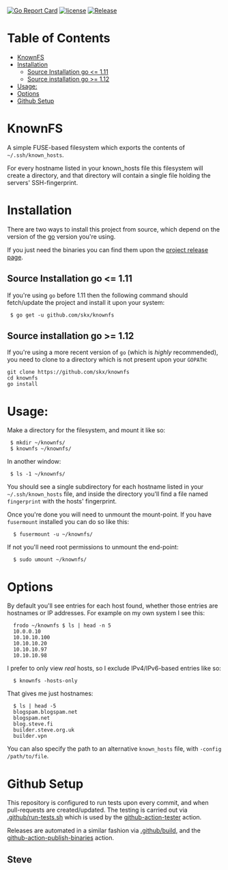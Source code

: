 [![Go Report Card](https://goreportcard.com/badge/github.com/skx/knownfs)](https://goreportcard.com/report/github.com/skx/knownfs)
[![license](https://img.shields.io/github/license/skx/knownfs.svg)](https://github.com/skx/knownfs/blob/master/LICENSE)
[![Release](https://img.shields.io/github/release/skx/knownfs.svg)](https://github.com/skx/knownfs/releases/latest)



Table of Contents
===============

* [KnownFS](#knownfs)
* [Installation](#installation)
  * [Source Installation go &lt;=  1.11](#source-installation-go---111)
  * [Source installation go  &gt;= 1.12](#source-installation-go---112)
* [Usage:](#usage)
* [Options](#options)
* [Github Setup](#github-setup)


# KnownFS

A simple FUSE-based filesystem which exports the contents of `~/.ssh/known_hosts`.

For every hostname listed in your known_hosts file this filesystem will create a directory, and that directory will contain a single file holding the servers' SSH-fingerprint.


# Installation

There are two ways to install this project from source, which depend on the version of the [go](https://golang.org/) version you're using.

If you just need the binaries you can find them upon the [project release page](https://github.com/skx/knownfs/releases).


## Source Installation go <=  1.11

If you're using `go` before 1.11 then the following command should fetch/update the project and install it upon your system:

     $ go get -u github.com/skx/knownfs

## Source installation go  >= 1.12

If you're using a more recent version of `go` (which is _highly_ recommended), you need to clone to a directory which is not present upon your `GOPATH`:

    git clone https://github.com/skx/knownfs
    cd knownfs
    go install


# Usage:

Make a directory for the filesystem, and mount it like so:

     $ mkdir ~/knownfs/
     $ knownfs ~/knownfs/

In another window:

     $ ls -1 ~/knownfs/

You should see a single subdirectory for each hostname listed in your `~/.ssh/known_hosts` file, and inside the directory you'll find a file named `fingerprint` with the hosts' fingerprint.

Once you're done you will need to unmount the mount-point.  If you have `fusermount` installed you can do so like this:

      $ fusermount -u ~/knownfs/

If not you'll need root permissions to unmount the end-point:

      $ sudo umount ~/knownfs/


# Options

By default you'll see entries for each host found, whether those entries are hostnames or IP addresses.  For example on my own system I see this:

      frodo ~/knownfs $ ls | head -n 5
      10.0.0.10
      10.10.10.100
      10.10.10.20
      10.10.10.97
      10.10.10.98

I prefer to only view _real_ hosts, so I exclude IPv4/IPv6-based entries like so:

      $ knownfs -hosts-only

That gives me just hostnames:

      $ ls | head -5
      blogspam.blogspam.net
      blogspam.net
      blog.steve.fi
      builder.steve.org.uk
      builder.vpn

You can also specify the path to an alternative `known_hosts` file, with `-config /path/to/file`.


# Github Setup

This repository is configured to run tests upon every commit, and when
pull-requests are created/updated.  The testing is carried out via
[.github/run-tests.sh](.github/run-tests.sh) which is used by the
[github-action-tester](https://github.com/skx/github-action-tester) action.

Releases are automated in a similar fashion via [.github/build](.github/build),
and the [github-action-publish-binaries](https://github.com/skx/github-action-publish-binaries) action.


Steve
--
